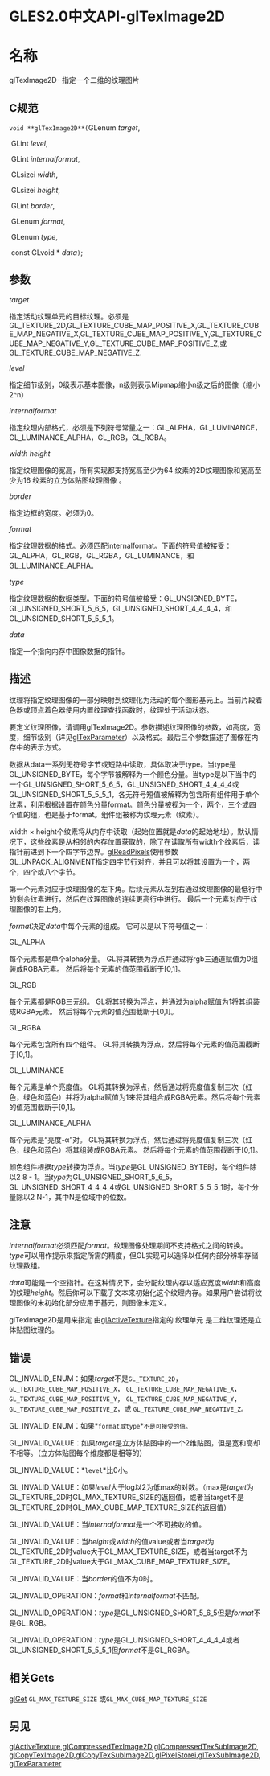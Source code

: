 # GLES2.0中文API-glTexImage2D

# 名称

glTexImage2D- 指定一个二维的纹理图片

## C规范

 

`void **glTexImage2D**(`GLenum *target*, 

​                    GLint *level*, 

​                    GLint *internalformat*, 

​                    GLsizei *width*, 

​                    GLsizei *height*, 

​                    GLint *border*, 

​                    GLenum *format*, 

​                    GLenum *type*, 

​                    const GLvoid * *data*`)`;

## 参数

*target*

指定活动纹理单元的目标纹理。必须是GL_TEXTURE_2D,GL_TEXTURE_CUBE_MAP_POSITIVE_X,GL_TEXTURE_CUBE_MAP_NEGATIVE_X,GL_TEXTURE_CUBE_MAP_POSITIVE_Y,GL_TEXTURE_CUBE_MAP_NEGATIVE_Y,GL_TEXTURE_CUBE_MAP_POSITIVE_Z,或GL_TEXTURE_CUBE_MAP_NEGATIVE_Z.

*level*

  指定细节级别，0级表示基本图像，n级则表示Mipmap缩小n级之后的图像（缩小2^n）

*internalformat*

  指定纹理内部格式，必须是下列符号常量之一：GL_ALPHA，GL_LUMINANCE，GL_LUMINANCE_ALPHA，GL_RGB，GL_RGBA。

*width height*

  指定纹理图像的宽高，所有实现都支持宽高至少为64 纹素的2D纹理图像和宽高至少为16 纹素的立方体贴图纹理图像 。

*border*

  指定边框的宽度。必须为0。

*format*

  指定纹理数据的格式。必须匹配internalformat。下面的符号值被接受：GL_ALPHA，GL_RGB，GL_RGBA，GL_LUMINANCE，和GL_LUMINANCE_ALPHA。

*type*

  指定纹理数据的数据类型。下面的符号值被接受：GL_UNSIGNED_BYTE，GL_UNSIGNED_SHORT_5_6_5，GL_UNSIGNED_SHORT_4_4_4_4，和GL_UNSIGNED_SHORT_5_5_5_1。

*data*

  指定一个指向内存中图像数据的指针。

## 描述

  纹理将指定纹理图像的一部分映射到纹理化为活动的每个图形基元上。当前片段着色器或顶点着色器使用内置纹理查找函数时，纹理处于活动状态。

  要定义纹理图像，请调用glTexImage2D。参数描述纹理图像的参数，如高度，宽度，细节级别（详见[glTexParameter](https://blog.csdn.net/flycatdeng/article/details/82595267)）以及格式。最后三个参数描述了图像在内存中的表示方式。

   数据从data一系列无符号字节或短路中读取，具体取决于type。当type是GL_UNSIGNED_BYTE，每个字节被解释为一个颜色分量。当type是以下当中的一个GL_UNSIGNED_SHORT_5_6_5，GL_UNSIGNED_SHORT_4_4_4_4或GL_UNSIGNED_SHORT_5_5_5_1，各无符号短值被解释为包含所有组件用于单个纹素，利用根据设置在颜色分量format。颜色分量被视为一个，两个，三个或四个值的组，也是基于format。组件组被称为纹理元素（纹素）。

  width × height个纹素将从内存中读取（起始位置就是*data*的起始地址）。默认情况下，这些纹素是从相邻的内存位置获取的，除了在读取所有width个纹素后，读指针前进到下一个四字节边界。[glReadPixels](https://blog.csdn.net/flycatdeng/article/details/82667296)使用参数GL_UNPACK_ALIGNMENT指定四字节行对齐，并且可以将其设置为一个，两个，四个或八个字节。

  第一个元素对应于纹理图像的左下角。后续元素从左到右通过纹理图像的最低行中的剩余纹素进行，然后在纹理图像的连续更高行中进行。 最后一个元素对应于纹理图像的右上角。

  *format*决定*data*中每个元素的组成。 它可以是以下符号值之一：

GL_ALPHA

  每个元素都是单个alpha分量。 GL将其转换为浮点并通过将rgb三通道赋值为0组装成RGBA元素。 然后将每个元素的值范围截断于[0,1]。

GL_RGB

  每个元素都是RGB三元组。 GL将其转换为浮点，并通过为alpha赋值为1将其组装成RGBA元素。 然后将每个元素的值范围截断于[0,1]。

GL_RGBA

  每个元素包含所有四个组件。 GL将其转换为浮点，然后将每个元素的值范围截断于[0,1]。

GL_LUMINANCE

  每个元素是单个亮度值。 GL将其转换为浮点，然后通过将亮度值复制三次（红色，绿色和蓝色）并将为alpha赋值为1来将其组合成RGBA元素。然后将每个元素的值范围截断于[0,1]。

GL_LUMINANCE_ALPHA

  每个元素是“亮度-α”对。 GL将其转换为浮点，然后通过将亮度值复制三次（红色，绿色和蓝色）将其组装成RGBA元素。 然后将每个元素的值范围截断于[0,1]。

 颜色组件根据*type*转换为浮点。当*type*是GL_UNSIGNED_BYTE时，每个组件除以2 8 - 1。当*type*为GL_UNSIGNED_SHORT_5_6_5，GL_UNSIGNED_SHORT_4_4_4_4或GL_UNSIGNED_SHORT_5_5_5_1时，每个分量除以2 N-1，其中N是位域中的位数。

## 注意

*internalformat*必须匹配*format*。纹理图像处理期间不支持格式之间的转换。 *type*可以用作提示来指定所需的精度，但GL实现可以选择以任何内部分辨率存储纹理数组。

*data*可能是一个空指针。在这种情况下，会分配纹理内存以适应宽度*width*和高度的纹理*height*。然后你可以下载子文本来初始化这个纹理内存。如果用户尝试将纹理图像的未初始化部分应用于基元，则图像未定义。

glTexImage2D是用来指定 由[glActiveTexture](https://blog.csdn.net/flycatdeng/article/details/82595253)指定的 纹理单元 是二维纹理还是立体贴图纹理的。

## 错误

GL_INVALID_ENUM：如果*target*不是`GL_TEXTURE_2D`，`GL_TEXTURE_CUBE_MAP_POSITIVE_X`， `GL_TEXTURE_CUBE_MAP_NEGATIVE_X`，`GL_TEXTURE_CUBE_MAP_POSITIVE_Y`， `GL_TEXTURE_CUBE_MAP_NEGATIVE_Y`， `GL_TEXTURE_CUBE_MAP_POSITIVE_Z`，或 `GL_TEXTURE_CUBE_MAP_NEGATIVE_Z。`

GL_INVALID_ENUM：如果*`format`*`或`*`type`*`不是可接受的值。`

GL_INVALID_VALUE：如果*target*是立方体贴图中的一个2维贴图，但是宽和高却不相等。（立方体贴图每个维度都是相等的）

GL_INVALID_VALUE：*`level`*比0小。

GL_INVALID_VALUE：如果*level*大于log以2为低⁡max的对数。（max是*target*为GL_TEXTURE_2D时GL_MAX_TEXTURE_SIZE的返回值，或者当target不是GL_TEXTURE_2D时GL_MAX_CUBE_MAP_TEXTURE_SIZE的返回值）

GL_INVALID_VALUE：当*internalformat*是一个不可接收的值。

GL_INVALID_VALUE：当*height*或*width*的值value或者当*target*为GL_TEXTURE_2D时value大于GL_MAX_TEXTURE_SIZE，或者当target不为GL_TEXTURE_2D时value大于GL_MAX_CUBE_MAP_TEXTURE_SIZE。

GL_INVALID_VALUE：当*border*的值不为0时。

GL_INVALID_OPERATION：*format*和*internalformat*不匹配。

GL_INVALID_OPERATION：*type*是GL_UNSIGNED_SHORT_5_6_5但是*format*不是GL_RGB。

GL_INVALID_OPERATION：*type*是GL_UNSIGNED_SHORT_4_4_4_4或者GL_UNSIGNED_SHORT_5_5_5_1但*format*不是GL_RGBA。

## 相关Gets

[glGet](https://blog.csdn.net/flycatdeng/article/details/82595295) `GL_MAX_TEXTURE_SIZE` 或`GL_MAX_CUBE_MAP_TEXTURE_SIZE`

## 另见

[glActiveTexture](https://blog.csdn.net/flycatdeng/article/details/82595253),[glCompressedTexImage2D](https://blog.csdn.net/flycatdeng/article/details/82665015),[glCompressedTexSubImage2D](https://blog.csdn.net/flycatdeng/article/details/82665024),[glCopyTexImage2D](https://blog.csdn.net/flycatdeng/article/details/82665029),[glCopyTexSubImage2D](https://blog.csdn.net/flycatdeng/article/details/82665035),[glPixelStorei](https://blog.csdn.net/flycatdeng/article/details/82667285),[glTexSubImage2D](https://blog.csdn.net/flycatdeng/article/details/82667353),[glTexParameter](https://blog.csdn.net/flycatdeng/article/details/82595267)